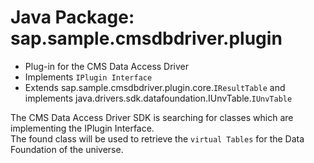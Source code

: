 # Java Package: sap.sample.cmsdbdriver.plugin

* Plug-in for the CMS Data Access Driver
* Implements `IPlugin Interface`
* Extends sap.sample.cmsdbdriver.plugin.core.`IResultTable` and implements java.drivers.sdk.datafoundation.IUnvTable.`IUnvTable`

The CMS Data Access Driver SDK is searching for classes which are implementing the IPlugin Interface.  
The found class will be used to retrieve the `virtual Tables` for the Data Foundation of the universe.